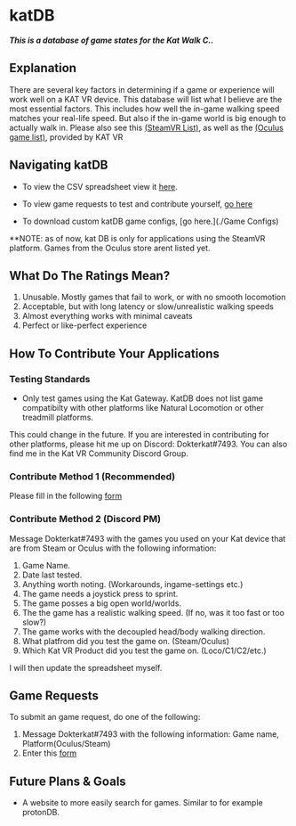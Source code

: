 # katDB
***This is a database of game states for the Kat Walk C..***

## Explanation

There are several key factors in determining if a game or experience will work well on a KAT VR device. This database will list what I believe are the most essential factors. This includes how well the in-game walking speed matches your real-life speed. But also if the in-game world is big enough to actually walk in. Please also see this [(SteamVR List)](https://www.kat-vr.com/pages/all-gamelist), as well as the [(Oculus game list)](https://www.kat-vr.com/pages/oculus-game-list), provided by KAT VR

## Navigating katDB

* To view the CSV spreadsheet view it [here](./List.csv).

* To view game requests to test and contribute yourself, [go here](./requests.csv)

* To download custom katDB game configs, [go here.](./Game Configs)

**NOTE: as of now, kat DB is only for applications using the SteamVR platform. Games from the Oculus store arent listed yet.

## What Do The Ratings Mean?

1. Unusable. Mostly games that fail to work, or with no smooth locomotion
2. Acceptable, but with long latency or slow/unrealistic walking speeds 
3. Almost everything works with minimal caveats
4. Perfect or like-perfect experience

## How To Contribute Your Applications

### Testing Standards

- Only test games using the Kat Gateway. KatDB does not list game compatibilty with other platforms like Natural Locomotion or other treadmill platforms. 

This could change in the future. If you are interested in contributing for other platforms, please hit me up on Discord: Dokterkat#7493. You can also find me in the Kat VR Community Discord Group. 

### Contribute Method 1 (Recommended)

Please fill in the following <a href="https://docs.google.com/forms/d/e/1FAIpQLSeTZCD_JpmMKz4kwejc3GD4TRIH-87ajOFqzSK4fTRvPj6dyg/viewform?usp=sf_link">form</a>

### Contribute Method 2 (Discord PM)

Message Dokterkat#7493 with the games you used on your Kat device that are from Steam or Oculus with the following information:
1. Game Name.
2. Date last tested.
3. Anything worth noting. (Workarounds, ingame-settings etc.)
4. The game needs a joystick press to sprint.
5. The game posses a big open world/worlds.
6. The the game has a realistic walking speed. (If no, was it too fast or too slow?)
7. The game works with the decoupled head/body walking direction.
8. What platfrom did you test the game on. (Steam/Oculus)
9. Which Kat VR Product did you test the game on. (Loco/C1/C2/etc.)

I will then update the spreadsheet myself.

## Game Requests

To submit an game request, do one of the following:

1. Message Dokterkat#7493 with the following information: Game name, Platform(Oculus/Steam)
2. Enter this <a href="https://docs.google.com/forms/d/e/1FAIpQLSeDn0oKex0_4pimI7VM2yDv2NdpnQ5aCRGjnDV5PXSyZYR-ew/viewform?usp=sf_link">form</a>

## Future Plans & Goals
- A website to more easily search for games. Similar to for example protonDB.
